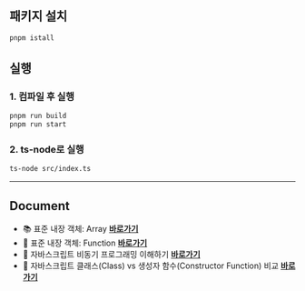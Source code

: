 ## 패키지 설치
```bash
pnpm istall
```
## 실행
### 1. 컴파일 후 실행
```bash
pnpm run build
pnpm run start
```

### 2. ts-node로 실행
```bash
ts-node src/index.ts
```
---

## Document
- 📚 표준 내장 객체: Array [**바로가기**](https://github.com/jbeat30/js-ts-study/blob/main/documents/standard-array.md)
- 🔌 표준 내장 객체: Function [**바로가기**](https://github.com/jbeat30/js-ts-study/blob/main/documents/standard-function.md)
- 🌟 자바스크립트 비동기 프로그래밍 이해하기 [**바로가기**](https://github.com/jbeat30/js-ts-study/blob/main/documents/asynchronous.md)  
- 🚀 자바스크립트 클래스(Class) vs 생성자 함수(Constructor Function) 비교 [**바로가기**](https://github.com/jbeat30/js-ts-study/blob/main/documents/javascript-class-vs-constructor-function.md)